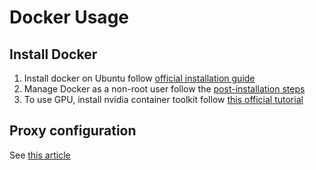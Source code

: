 # Docker Usage

## Install Docker
1. Install docker on Ubuntu follow [official installation guide](https://docs.docker.com/engine/install/ubuntu/)
2. Manage Docker as a non-root user follow the [post-installation steps](https://docs.docker.com/engine/install/linux-postinstall/)
3. To use GPU, install nvidia container toolkit follow [this official tutorial](https://docs.nvidia.com/datacenter/cloud-native/container-toolkit/install-guide.html#docker)

## Proxy configuration
See [this article](https://note.qidong.name/2020/05/docker-proxy/)